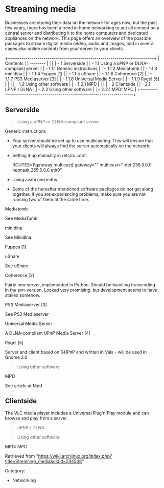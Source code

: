 Streaming media
===============

Businesses are storing their data on the network for ages now, but the
past few years, there has been a trend in home networking to put all
content on a central server and distributing it to the home computers
and dedicated appliances on the network. This page offers an overview of
the possible packages to stream digital media (video, audio and images,
and in several cases also online content) from your server to your
clients.

+--------------------------------------------------------------------------+
| Contents                                                                 |
| --------                                                                 |
|                                                                          |
| -   1 Serverside                                                         |
|     -   1.1 Using a uPNP or DLNA-compliant server                        |
|         -   1.1.1 Generic instructions                                   |
|         -   1.1.2 Mediatomb                                              |
|         -   1.1.3 minidlna                                               |
|         -   1.1.4 Fuppes [1]                                             |
|         -   1.1.5 uShare                                                 |
|         -   1.1.6 Coherence [2]                                          |
|         -   1.1.7 PS3 Mediaserver [3]                                    |
|         -   1.1.8 Universal Media Server                                 |
|         -   1.1.9 Rygel [5]                                              |
|                                                                          |
|     -   1.2 Using other software                                         |
|         -   1.2.1 MPD                                                    |
|                                                                          |
| -   2 Clientside                                                         |
|     -   2.1 uPNP / DLNA                                                  |
|     -   2.2 Using other software                                         |
|         -   2.2.1 MPD: MPC                                               |
+--------------------------------------------------------------------------+

Serverside
----------

> Using a uPNP or DLNA-compliant server

Generic instructions

-   Your server should be set up to use multicasting. This will ensure
    that your clients will always find the server automatically on the
    network:

-   Setting it up manually in /etc/rc.conf:

    ROUTES=(!gateway multicast)
    gateway=""
    multicast="-net 239.0.0.0 netmask 255.0.0.0 eth0"

-   Using avahi and mdns

-   Some of the hereafter mentioned software packages do not get along
    together. If you are experiencing problems, make sure you are not
    running two of them at the same time.

Mediatomb

See MediaTomb

minidlna

See Minidlna

Fuppes [1]

uShare

See uShare

Coherence [2]

Fairly new server, implemented in Python. Should be handling transcoding
in the svn-version. Looked very promising, but development seems to have
stalled somehow.

PS3 Mediaserver [3]

See PS3 Mediaserver

Universal Media Server

A DLNA-compliant UPnP Media Server [4]

Rygel [5]

Server and client based on GUPnP and written in Vala - will be used in
Gnome 3.0

> Using other software

MPD

See article at Mpd

Clientside
----------

The VLC media player includes a Universal Plug'n'Play module and can
browse and play from a server.

> uPNP / DLNA

> Using other software

MPD: MPC

Retrieved from
"https://wiki.archlinux.org/index.php?title=Streaming_media&oldid=244548"

Category:

-   Networking
